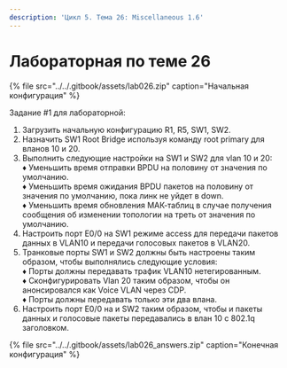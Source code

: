 ```yaml
---
description: 'Цикл 5. Тема 26: Miscellaneous 1.6'
---
```


# Лабораторная по теме 26

{% file src="../../.gitbook/assets/lab026.zip" caption="Начальная конфигурация" %}

Задание \#1 для лабораторной:  
1. Загрузить начальную конфигурацию R1, R5, SW1, SW2.  
2. Назначить SW1 Root Bridge используя команду root primary для вланов 10 и 20.  
3. Выполнить следующие настройки на SW1 и SW2 для vlan 10 и 20:  
♦ Уменьшить время отправки BPDU на половину от значения по умолчанию.  
♦ Уменьшить время ожидания BPDU пакетов на половину от значения по умолчанию, пока линк не уйдет в down.  
♦ Уменьшить время обновления МАК-таблиц в случае получения сообщения об изменении топологии на треть от значения по умолчанию.  
4. Настроить порт E0/0 на SW1 режиме access для передачи пакетов данных в VLAN10 и передачи голосовых пакетов в VLAN20.  
5. Транковые порты SW1 и SW2 должны быть настроены таким образом, чтобы выполнялись следующие условия:  
♦ Порты должны передавать трафик VLAN10 нетегированным.  
♦ Сконфигурировать Vlan 20 таким образом, чтобы он анонсировался как Voice VLAN через CDP.  
♦ Порты должны передавать только эти два влана.  
6. Настроить порт E0/0 на и SW2 таким образом, чтобы и пакеты данных и голосовые пакеты передавались в влан 10 c 802.1q заголовком.

{% file src="../../.gitbook/assets/lab026\_answers.zip" caption="Конечная конфигурация" %}

